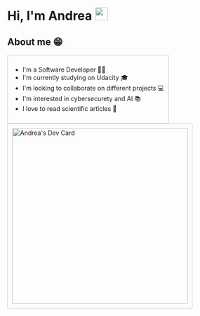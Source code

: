 # Hi, I'm Andrea <img src="https://github.com/TheDudeThatCode/TheDudeThatCode/blob/master/Assets/Developer.gif" width="29px">
<!--
**AndreaScacchi/AndreaScacchi** is a ✨ _special_ ✨ repository because its `README.md` (this file) appears on your GitHub profile.

Here are some ideas to get you started:

- 🔭 I’m currently working on ...
- 🌱 I’m currently learning ...
- 👯 I’m looking to collaborate on ...
- 🤔 I’m looking for help with ...
- 💬 Ask me about ...
- 📫 How to reach me: ...
- 😄 Pronouns: ...
- ⚡ Fun fact: ...
-->

## About me 😁
<div style="display: flex; flex-wrap: wrap; justify-content: space-between;">
  <div style="padding: 10px; border: 1px solid #ccc;">
    <ul>
      <li>I'm a Software Developer 🧑‍💻</li>
      <li>I'm currently studying on Udacity 🎓</li>
      <li>I'm looking to collaborate on different projects 💻</li>
      <li>I'm interested in cybersecurety and AI 📚</li>
      <li>I love to read scientific articles 🔭</li>
    </ul>
  </div>
  <div style="padding: 10px; border: 1px solid #ccc;">
    <a href="https://app.daily.dev/ghostpy"><img src="https://api.daily.dev/devcards/a3fb4624ddc84c31a43ad3af6eb606d2.png?r=2bn" width="400" alt="Andrea's Dev Card"/></a>
  </div>
</div>

